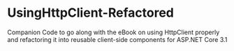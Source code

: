 # UsingHttpClient-Refactored
Companion Code to go along with the eBook on using HttpClient properly and refactoring it into reusable client-side components for ASP.NET Core 3.1
